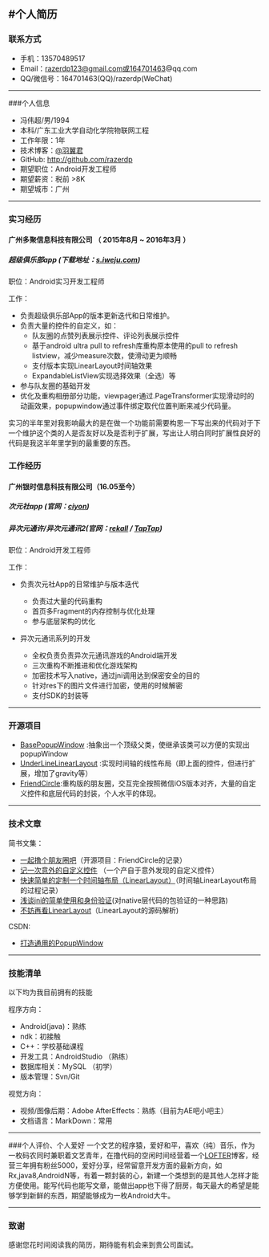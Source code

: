 #个人简历
</br>
---


### 联系方式

- 手机：13570489517
- Email：razerdp123@gmail.com或164701463@qq.com
- QQ/微信号：164701463(QQ)/razerdp(WeChat)

---

###个人信息

 - 冯伟超/男/1994
 - 本科/广东工业大学自动化学院物联网工程
 - 工作年限：1年
 - 技术博客：[@羽翼君](http://www.jianshu.com/users/8ff2bb37d791/latest_articles)
 - GitHub: http://github.com/razerdp
 - 期望职位：Android开发工程师
 - 期望薪资：税前 >8K
 - 期望城市：广州

---

### 实习经历


#### 广州多聚信息科技有限公司 （ 2015年8月 ~ 2016年3月 ）

##### 超级俱乐部app (下载地址：[s.iweju.com](http://s.iweju.com))

职位：Android实习开发工程师

工作：
	
 - 负责超级俱乐部App的版本更新迭代和日常维护。
 - 负责大量的控件的自定义，如：
 	+ 队友圈的点赞列表展示控件、评论列表展示控件
	+ 基于android ultra pull to refresh库重构原本使用的pull to refresh listview，减少measure次数，使滑动更为顺畅
	+ 支付版本实现LinearLayout时间轴效果
	+ ExpandableListView实现选择效果（全选）等
 - 参与队友圈的基础开发
 -  优化及重构相册部分功能，viewpager通过.PageTransformer实现滑动时的动画效果，popupwindow通过事件绑定取代位置判断来减少代码量。
 

实习的半年里对我影响最大的是在做一个功能前需要构思一下写出来的代码对于下一个维护这个类的人是否友好以及是否利于扩展，写出让人明白同时扩展性良好的代码是我这半年里学到的最重要的东西。

### 工作经历

#### 广州银时信息科技有限公司（16.05至今）
##### 次元社app (官网：[ciyon](http://www.ciyo.cn/))
##### 异次元通许/异次元通讯2(官网：[rekall](http://rekallstudio.com/) / [TapTap](https://www.taptap.com/app/34949))

职位：Android开发工程师

工作：

 - 负责次元社App的日常维护与版本迭代
 	+ 负责过大量的代码重构
	+ 首页多Fragment的内存控制与优化处理
	+ 参与底层架构的优化

 - 异次元通讯系列的开发
 	+ 全权负责负责异次元通讯游戏的Android端开发
	+ 三次重构不断推进和优化游戏架构
	+ 加密技术写入native，通过jni调用达到保密安全的目的
	+ 针对res下的图片文件进行加密，使用的时候解密
	+ 支付SDK的封装等
---

### 开源项目

 - [BasePopupWindow](https://github.com/razerdp/BasePopup) :抽象出一个顶级父类，使继承该类可以方便的实现出popupWindow
 - [UnderLineLinearLayout](https://github.com/razerdp/UnderLineLinearLayout) :实现时间轴的线性布局（即上面的控件，但进行扩展，增加了gravity等）
 - [FriendCircle](https://github.com/razerdp/FriendCircle):重构版的朋友圈，交互完全按照微信iOS版本对齐，大量的自定义控件和底层代码的封装，个人水平的体现。
---
### 技术文章
简书文集：

- [一起撸个朋友圈吧](http://www.jianshu.com/notebooks/3224048/latest)（开源项目：FriendCircle的记录）
- [记一次意外的自定义控件](http://www.jianshu.com/p/909cb4c7a62e) （一个产自于意外发现的自定义控件）
- [快速简单的定制一个时间轴布局（LinearLayout）](http://www.jianshu.com/p/dee1bfeb6677)（时间轴LinearLayout布局的过程记录）
- [浅谈jni的简单使用和身份验证](http://www.jianshu.com/p/85a1b2738b81)(对native层代码的包验证的一种思路)
- [不妨再看LinearLayout](http://www.jianshu.com/p/aea27bac7c8e)（LinearLayout的源码解析)


CSDN:

- [打造通用的PopupWindow](http://blog.csdn.net/mkfrank/article/details/50522666)

---
### 技能清单
以下均为我目前拥有的技能

程序方向：

- Android(java)：熟练
- ndk：初接触
- C++：学校基础课程
- 开发工具：AndroidStudio （熟练）
- 数据库相关：MySQL （初学）
- 版本管理：Svn/Git

视觉方向：

- 视频/图像后期：Adobe AfterEffects：熟练（目前为AE吧小吧主）
- 文档语言：MarkDown：常用

---

###个人评价、个人爱好
一个文艺的程序猿，爱好和平，喜欢（纯）音乐，作为一枚码农同时兼职着文艺青年，在撸代码的空闲时间经营着一个[LOFTER](http://razerdp.lofter.com/)博客，经营三年拥有粉丝5000，爱好分享，经常留意开发方面的最新方向，如Rx,java8,AndroidN等，有着一颗封装的心，新建一个类想到的是其他人怎样才能方便使用。能写代码也能写文章，能做出app也下得了厨房，每天最大的希望是能够学到新鲜的东西，期望能够成为一枚Android大牛。

---
### 致谢
感谢您花时间阅读我的简历，期待能有机会来到贵公司面试。
